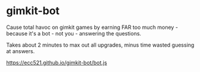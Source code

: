 # gimkit-bot
Cause total havoc on gimkit games by earning FAR too much money - because it's a bot - not you - answering the questions.

Takes about 2 minutes to max out all upgrades, minus time wasted guessing at answers.

https://ecc521.github.io/gimkit-bot/bot.js

